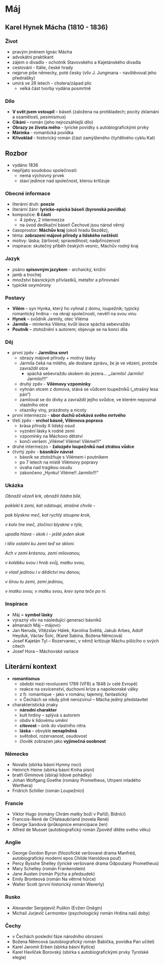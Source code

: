# Máj

## Karel Hynek Mácha (1810 - 1836)

### Život
- pravým jménem Ignác Mácha
- advokátní praktikant
- zájem o divadlo - ochotník Stavovského a Kajetánského divadla
- cestování - Itálie, české hrady
- nejprve píše německy, poté česky (vliv J. Jungmana - navštěvoval jeho přednášky)
- umírá ve 26 letech - cholera/západ plic
  - velká část tvorby vydána posmrtně

### Dílo
- **V svět jsem vstoupil** – báseň (založena na protikladech; pocity zklamání a osamělosti, pesimismus)
- **Cikáni** – román (jeho nejrozsáhlejší dílo)
- **Obrazy ze života mého** - lyrické povídky s autobiografickými prvky
- **Márinka** - romantická povídka
- **Křivoklád** - historický román (část zamýšleného čtyřdílného cyklu Kat)

## Rozbor
- vydáno 1836
- nepřijato soudobou společností:
  - nemá výchovný prvek
  - staví jedince nad společnost, kterou kritizuje

### Obecné informace
- literární druh: **poezie**
- literární žánr: **lyricko-epická báseň (byronská povídka)**
- kompozice: **6 částí**
  - 4 zpěvy, 2 intermezza
  - na úvod dedikační báseň Čechové jsou národ věrný
- časoprostor: **Máchův kraj** (okolí hradu Bezděz),
- téma: **zobrazení májové přírody a lidského neštěstí**
- motivy: láska; žárlivost; spravedlnost; nadpřirozenost
- inspirace: skutečný příběh českých vesnic, Máchův rodný kraj

### Jazyk
- psáno **spisovným jazykem** - archaický, knižní
-	jamb a trochej
-	množství básnických přívlastků, metafor a přirovnání
-	typické oxymórony

### Postavy
-	**Vilém** – syn Hynka, který ho vyhnal z domu, loupežník; typický romantický hrdina - na okraji společnosti, nevěří na svou vinu
-	**Hynek** – svůdník Jarmily, otec Viléma
-	**Jarmila** – minlenka Viléma; kvůli lásce spáchá sebevraždu
-	**Poutník** – ztotožnění s autorem; objevuje se na konci díla

### Děj
- první zpěv - **Jarmilina smrt**
  - obrazy májové přírody + motivy lásky
  - Jarmila čeká na milého, ale dostane zprávu, že je ve vězení, protože zavraždil otce
    - spáchá sebevraždu skokem do jezera... „Jarmilo! Jarmilo! Jarmilo!!!“
  - druhý zpěv - **Vilémovy vzpomínky**
  - vyhnán otcem z domova, stává se vůdcem loupežníků („strašný lesa pán“)
  - zamiloval se do dívky a zavraždil jejího svůdce, ve kterém nepoznal vlastního otce
  - otazníky viny, prázdnoty a nicoty
- první intermezzo - **sbor duchů očekává svého mrtvého**
- třetí zpěv - **vrchol básně, Vilémova poprava**
  - krása přírody X lidský osud
  - vyznění lásky k rodné zemi
  - vzpomínky na Máchovo dětství
  - končí veršem „Viléme! Viléme! Viléme!!!“
- druhé intermezzo - **žalozpěv loupežníků nad ztrátou vůdce**
- čtvrtý zpěv - **básníkův návrat**
  - básník se ztotožňuje s Vilémem i poutníkem
  - po 7 letech na místě Vilémovy popravy
  - úvaha nad tragikou osudu
  - zakončeno „Hynku! Viléme!! Jarmilo!!!“

### Ukázka
_Obnažil vězeň krk, obnažil ňádra bílé,_

_poklekl k zemi, kat odstoupí, strašné chvíle -_

_pak blyskne meč, kat rychlý stoupne krok,_

_v kolo tne meč, zločinci blyskne v týle,_

_upadla hlava - skok i - ještě jeden skok_

_i tělo ostatní ku zemi teď se skloní._

_Ach v zemi krásnou, zemi milovanou,_

_v kolébku svou i hrob svůj, matku svou,_

_v vlasť jedinou i v dědictví mu danou,_

_v šírou tu zemi, zemi jedinou,_

_v matku svou, v matku svou, krev syna teče po ní._


### Inspirace
-	Máj = **symbol lásky**
-	výrazný vliv na následující generaci básníků
  - almanach Máj – májovci
  - Jan Neruda, Vítězslav Hálek, Karolína Světlá, Jakub Arbes, Adolf Heyduk, Václav Šolc, (Karel Sabina, Božena Němcová)
-	Josef Kajetán Tyl – Rozervanec, v němž kritizuje Máchu píšícího o svých citech
-	Josef Hora – Máchovské variace

## Literární kontext
- **romantismus**
  - období mezi revolucemi 1789 (VFR) a 1848 (v celé Evropě)
  - reakce na osvícenství, duchovní krize a napoleonské války
  - z fr. romantique - jako v románu; tajemný, fantastický
  - v Čechách se nikdy plně nerozvinul – Mácha jediný představitel
- charakteristická znaky
  - **národní charakter**
  - kult hrdiny – splývá s autorem
  - obdiv k lidovému umění
  - **citovost** – únik do vlastního nitra
  - **láska** – obvykle **nenaplněná**
  - světobol, rozervanost, osudovost
  - člověk zobrazen jako **vyjímečná osobnost**

### Německo
- Novalis (sbírka básní Hymny noci)
- Heinrich Heine (sbírka básní Kniha písní)
- bratři Gimmové (sbírají lidové pohádky)
- Johan Wolfgang Goethe (romány Prometheus, Utrpení mladého Werthera)
- Fridrich Schiller (román Loupežníci)

### Francie
- Viktor Hugo (romány Chrám matky boží v Paříži, Bídníci)
- Francois-René de CHateaubriand (novela René)
- George Sandová (průkopnice emancipace žen)
- Alfred de Musset (autobiografický román Zpověď dítěte svého věku)

### Anglie
- George Gordon Byron (filozofické veršované drama Manfréd, autobiografický moderní epos Childe Haroldova pouť)
- Percy Bysshe Shelley (lyrické veršované drama Odpoutaný Prometheus)
- Mary Schelley (román Frankenstein)
- Jane Austen (román Pýcha a předsudek)
- Emily Bronteová (román Na větrné hůrce)
- Walter Scott (první historický román Waverly)

### Rusko
- Alexander Sergejevič Puškin (Evžen Oněgin)
- Michail Jurjevič Lermontov (psychologický román Hrdina naší doby)

### Čechy
- v Čechách poslední fáze národního obrození
- Božena Němcová (autobiografický román Babička, povídka Pan učitel)
- Karel Jaromír Erben (sbírka básní Kytice)
- Karel Havlíček Borovský (sbírka s autobiografickými prvky Tyrolské elegie)
